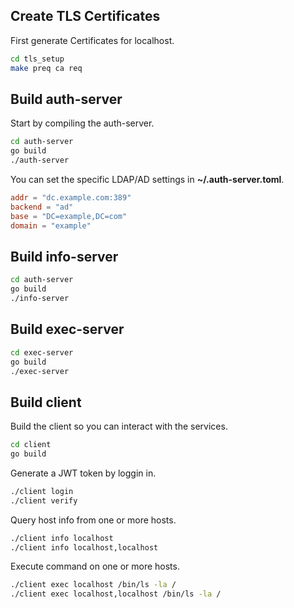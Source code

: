 ## Create TLS Certificates

First generate Certificates for localhost.

```bash
cd tls_setup
make preq ca req
```

## Build auth-server

Start by compiling the auth-server.

```bash
cd auth-server
go build
./auth-server
```

You can set the specific LDAP/AD settings in **~/.auth-server.toml**.

```toml
addr = "dc.example.com:389"
backend = "ad"
base = "DC=example,DC=com"
domain = "example"
```

## Build info-server

```bash
cd auth-server
go build
./info-server
```

## Build exec-server

```bash
cd exec-server
go build
./exec-server
```

## Build client

Build the client so you can interact with the services.

```bash
cd client
go build
```

Generate a JWT token by loggin in.

```bash
./client login
./client verify
```

Query host info from one or more hosts.

```bash
./client info localhost
./client info localhost,localhost
```

Execute command on one or more hosts.

```bash
./client exec localhost /bin/ls -la /
./client exec localhost,localhost /bin/ls -la /
```
